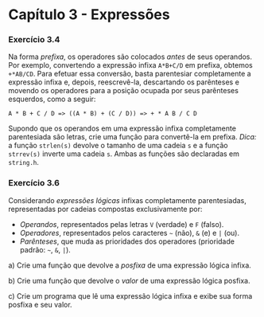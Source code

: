 # Capítulo 3 - Expressões

### Exercício 3.4

Na forma _prefixa_, os operadores são colocados _antes_ de seus operandos. Por exemplo, convertendo a expressão infixa `A*B+C/D` em prefixa, obtemos `+*AB/CD`. Para efetuar essa conversão, basta parentesiar completamente a expressão infixa e, depois, reescrevê-la, descartando os parênteses e movendo os operadores para a posição ocupada por seus parênteses esquerdos, como a seguir:

```
A * B + C / D => ((A * B) + (C / D)) => + * A B / C D
```

Supondo que os operandos em uma expressão infixa completamente parentesiada são letras, crie uma função para convertê-la em prefixa. _Dica:_ a função `strlen(s)` devolve o tamanho de uma cadeia `s` e a função `strrev(s)` inverte uma cadeia `s`. Ambas as funções são declaradas em `string.h`.

### Exercício 3.6

Considerando _expressões lógicas_ infixas completamente parentesiadas, representadas por cadeias compostas exclusivamente por:

- _Operandos_, representados pelas letras `V` (verdade) e `F` (falso).
- _Operadores_, representados pelos caracteres `~` (não), `&` (e) e `|` (ou).
- _Parênteses_, que muda as prioridades dos operadores (prioridade padrão: `~`, `&`, `|`).

a) Crie uma função que devolve a _posfixa_ de uma expressão lógica infixa.

b) Crie uma função que devolve o _valor_ de uma expressão lógica posfixa.

c) Crie um programa que lê uma expressão lógica infixa e exibe sua forma posfixa e seu valor.

